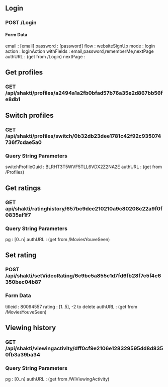 ## Login
### POST /Login
#### Form Data
email
: [email]
password
: [password]
flow
: websiteSignUp
mode
: login
action
: loginAction
withFields
: email,password,rememberMe,nextPage
authURL
: (get from /Login)
nextPage
:


## Get profiles
### GET /api/shakti/profiles/a2494a1a2fb0bfad57b76a35e2d867bb56fe8db1


## Switch profiles
### GET /api/shakti/profiles/switch/0b32db23dee1781c42f92c935074736f7cdae5a0
### Query String Parameters
switchProfileGuid
: BLRHT3T5WVF5TLL6VDX2Z2NA2E
authURL
: (get from /Profiles)


## Get ratings
### GET api/shakti/ratinghistory/657bc9dee210210a9c80208c22a9f0f0835af1f7
### Query String Parameters
pg
: [0..n]
authURL
: (get from /MoviesYouveSeen)


## Set rating
### POST /api/shakti/setVideoRating/6c9bc5a855c1d7fd6fb28f7c5f4e6350bec04b87
### Form Data
titleid
: 80094557
rating
: [1..5], -2 to delete
authURL
: (get from /MoviesYouveSeen)


## Viewing history
### GET /api/shakti/viewingactivity/dff0cf9e2106e128329595dd8d8350fb3a39ba34
### Query String Parameters
pg
: [0..n]
authURL
: (get from /WiViewingActivity)
